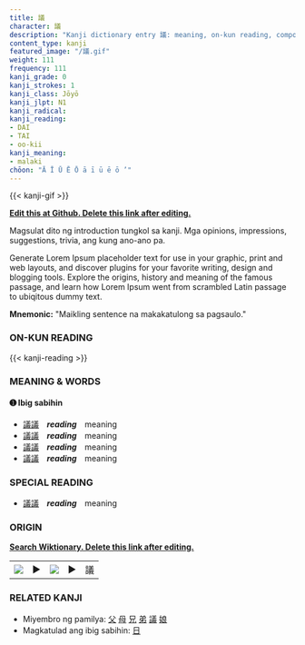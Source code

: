 ```yaml
---
title: 議
character: 議
description: "Kanji dictionary entry 議: meaning, on-kun reading, compounds, origin, related kanji"
content_type: kanji
featured_image: "/議.gif"
weight: 111
frequency: 111
kanji_grade: 0
kanji_strokes: 1
kanji_class: Jōyō
kanji_jlpt: N1
kanji_radical: 
kanji_reading: 
- DAI
- TAI
- oo-kii
kanji_meaning:
- malaki
chōon: "Ā Ī Ū Ē Ō ā ī ū ē ō ’"
---
```

[//]: # (Don't edit the line below. Kanji animated GIF code is automatically generated.)
{{< kanji-gif >}}

[//]: # (Edit below this line.)

**[Edit this at Github. Delete this link after editing.](https://github.com/tim0g/tim/tree/main/content/kanji/議/index.md)**

Magsulat dito ng introduction tungkol sa kanji. Mga opinions, impressions, suggestions, trivia, ang kung ano-ano pa.

Generate Lorem Ipsum placeholder text for use in your graphic, print and web layouts, and discover plugins for your favorite writing, design and blogging tools. Explore the origins, history and meaning of the famous passage, and learn how Lorem Ipsum went from scrambled Latin passage to ubiqitous dummy text.
 
**Mnemonic:** "Maikling sentence na makakatulong sa pagsaulo."

### ON-KUN READING

[//]: # (Don't edit the line below. ON-KUN READING code is automatically generated.)
{{< kanji-reading >}}

### MEANING & WORDS

#### ➊ **Ibig sabihin**
  - [議](../議)[議](../議)　***reading***　meaning
  - [議](../議)[議](../議)　***reading***　meaning
  - [議](../議)[議](../議)　***reading***　meaning
  - [議](../議)[議](../議)　***reading***　meaning

### SPECIAL READING
  - [議](../議)[議](../議)　***reading***　meaning

### ORIGIN

**[Search Wiktionary. Delete this link after editing.](https://wiktionary.org/wiki/議)**
<table class="kanji-table"><tr><td>
<img src="60px-議-bronze.svg.png">
</td><td>▶</td><td>
<img src="60px-議-oracle.svg.png">
</td><td>▶</td>
<td class="kanji-origin">議</td>
</tr></table>

### RELATED KANJI
- Miyembro ng pamilya: [父](../父) [母](../母) [兄](../兄) [弟](../弟) [議](../議) [娘](../娘)
- Magkatulad ang ibig sabihin: [日](../日)
